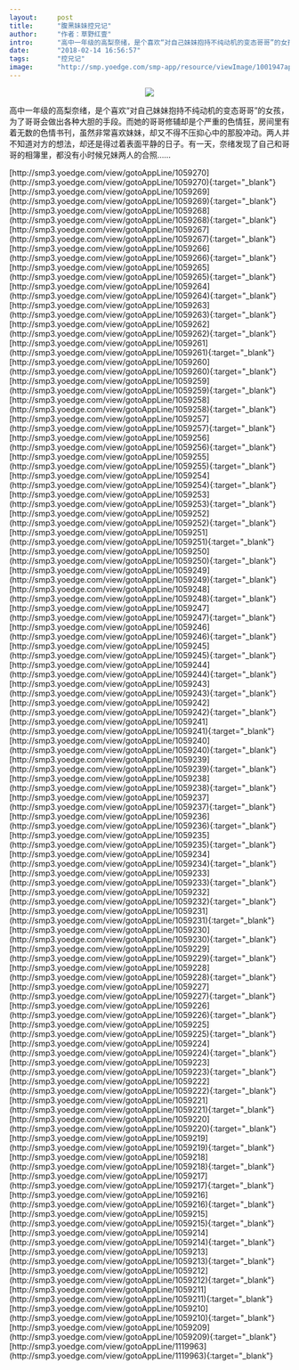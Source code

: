 ```yaml
---
layout:     post
title:      "腹黑妹妹控兄记"
author:     "作者：草野红壹"
intro:      "高中一年级的高梨奈绪，是个喜欢“对自己妹妹抱持不纯动机的变态哥哥”的女孩，为了哥哥会做出各种大胆的手段。而她的哥哥修辅却是个严重的色情狂，房间里有着无数的色情书刊，虽然非常喜欢妹妹，却又不得不压抑心中的那股冲动。两人并不知道对方的想法，却还是得过着表面平静的日子。有一天，奈绪发现了自己和哥哥的相簿里，都没有小时候兄妹两人的合照……"
date:       "2018-02-14 16:56:57"
tags:       "控兄记"
image:      "http://smp.yoedge.com/smp-app/resource/viewImage/1001947appline.png"
---
```

<div style="text-align: center">
<p><img src="http://smp.yoedge.com/smp-app/resource/viewImage/1001947appline.png"/></p>
</div>
<p class="post-meta">
<span>高中一年级的高梨奈绪，是个喜欢“对自己妹妹抱持不纯动机的变态哥哥”的女孩，为了哥哥会做出各种大胆的手段。而她的哥哥修辅却是个严重的色情狂，房间里有着无数的色情书刊，虽然非常喜欢妹妹，却又不得不压抑心中的那股冲动。两人并不知道对方的想法，却还是得过着表面平静的日子。有一天，奈绪发现了自己和哥哥的相簿里，都没有小时候兄妹两人的合照……</span>
</p>
[http://smp3.yoedge.com/view/gotoAppLine/1059270](http://smp3.yoedge.com/view/gotoAppLine/1059270){:target="_blank"}
[http://smp3.yoedge.com/view/gotoAppLine/1059269](http://smp3.yoedge.com/view/gotoAppLine/1059269){:target="_blank"}
[http://smp3.yoedge.com/view/gotoAppLine/1059268](http://smp3.yoedge.com/view/gotoAppLine/1059268){:target="_blank"}
[http://smp3.yoedge.com/view/gotoAppLine/1059267](http://smp3.yoedge.com/view/gotoAppLine/1059267){:target="_blank"}
[http://smp3.yoedge.com/view/gotoAppLine/1059266](http://smp3.yoedge.com/view/gotoAppLine/1059266){:target="_blank"}
[http://smp3.yoedge.com/view/gotoAppLine/1059265](http://smp3.yoedge.com/view/gotoAppLine/1059265){:target="_blank"}
[http://smp3.yoedge.com/view/gotoAppLine/1059264](http://smp3.yoedge.com/view/gotoAppLine/1059264){:target="_blank"}
[http://smp3.yoedge.com/view/gotoAppLine/1059263](http://smp3.yoedge.com/view/gotoAppLine/1059263){:target="_blank"}
[http://smp3.yoedge.com/view/gotoAppLine/1059262](http://smp3.yoedge.com/view/gotoAppLine/1059262){:target="_blank"}
[http://smp3.yoedge.com/view/gotoAppLine/1059261](http://smp3.yoedge.com/view/gotoAppLine/1059261){:target="_blank"}
[http://smp3.yoedge.com/view/gotoAppLine/1059260](http://smp3.yoedge.com/view/gotoAppLine/1059260){:target="_blank"}
[http://smp3.yoedge.com/view/gotoAppLine/1059259](http://smp3.yoedge.com/view/gotoAppLine/1059259){:target="_blank"}
[http://smp3.yoedge.com/view/gotoAppLine/1059258](http://smp3.yoedge.com/view/gotoAppLine/1059258){:target="_blank"}
[http://smp3.yoedge.com/view/gotoAppLine/1059257](http://smp3.yoedge.com/view/gotoAppLine/1059257){:target="_blank"}
[http://smp3.yoedge.com/view/gotoAppLine/1059256](http://smp3.yoedge.com/view/gotoAppLine/1059256){:target="_blank"}
[http://smp3.yoedge.com/view/gotoAppLine/1059255](http://smp3.yoedge.com/view/gotoAppLine/1059255){:target="_blank"}
[http://smp3.yoedge.com/view/gotoAppLine/1059254](http://smp3.yoedge.com/view/gotoAppLine/1059254){:target="_blank"}
[http://smp3.yoedge.com/view/gotoAppLine/1059253](http://smp3.yoedge.com/view/gotoAppLine/1059253){:target="_blank"}
[http://smp3.yoedge.com/view/gotoAppLine/1059252](http://smp3.yoedge.com/view/gotoAppLine/1059252){:target="_blank"}
[http://smp3.yoedge.com/view/gotoAppLine/1059251](http://smp3.yoedge.com/view/gotoAppLine/1059251){:target="_blank"}
[http://smp3.yoedge.com/view/gotoAppLine/1059250](http://smp3.yoedge.com/view/gotoAppLine/1059250){:target="_blank"}
[http://smp3.yoedge.com/view/gotoAppLine/1059249](http://smp3.yoedge.com/view/gotoAppLine/1059249){:target="_blank"}
[http://smp3.yoedge.com/view/gotoAppLine/1059248](http://smp3.yoedge.com/view/gotoAppLine/1059248){:target="_blank"}
[http://smp3.yoedge.com/view/gotoAppLine/1059247](http://smp3.yoedge.com/view/gotoAppLine/1059247){:target="_blank"}
[http://smp3.yoedge.com/view/gotoAppLine/1059246](http://smp3.yoedge.com/view/gotoAppLine/1059246){:target="_blank"}
[http://smp3.yoedge.com/view/gotoAppLine/1059245](http://smp3.yoedge.com/view/gotoAppLine/1059245){:target="_blank"}
[http://smp3.yoedge.com/view/gotoAppLine/1059244](http://smp3.yoedge.com/view/gotoAppLine/1059244){:target="_blank"}
[http://smp3.yoedge.com/view/gotoAppLine/1059243](http://smp3.yoedge.com/view/gotoAppLine/1059243){:target="_blank"}
[http://smp3.yoedge.com/view/gotoAppLine/1059242](http://smp3.yoedge.com/view/gotoAppLine/1059242){:target="_blank"}
[http://smp3.yoedge.com/view/gotoAppLine/1059241](http://smp3.yoedge.com/view/gotoAppLine/1059241){:target="_blank"}
[http://smp3.yoedge.com/view/gotoAppLine/1059240](http://smp3.yoedge.com/view/gotoAppLine/1059240){:target="_blank"}
[http://smp3.yoedge.com/view/gotoAppLine/1059239](http://smp3.yoedge.com/view/gotoAppLine/1059239){:target="_blank"}
[http://smp3.yoedge.com/view/gotoAppLine/1059238](http://smp3.yoedge.com/view/gotoAppLine/1059238){:target="_blank"}
[http://smp3.yoedge.com/view/gotoAppLine/1059237](http://smp3.yoedge.com/view/gotoAppLine/1059237){:target="_blank"}
[http://smp3.yoedge.com/view/gotoAppLine/1059236](http://smp3.yoedge.com/view/gotoAppLine/1059236){:target="_blank"}
[http://smp3.yoedge.com/view/gotoAppLine/1059235](http://smp3.yoedge.com/view/gotoAppLine/1059235){:target="_blank"}
[http://smp3.yoedge.com/view/gotoAppLine/1059234](http://smp3.yoedge.com/view/gotoAppLine/1059234){:target="_blank"}
[http://smp3.yoedge.com/view/gotoAppLine/1059233](http://smp3.yoedge.com/view/gotoAppLine/1059233){:target="_blank"}
[http://smp3.yoedge.com/view/gotoAppLine/1059232](http://smp3.yoedge.com/view/gotoAppLine/1059232){:target="_blank"}
[http://smp3.yoedge.com/view/gotoAppLine/1059231](http://smp3.yoedge.com/view/gotoAppLine/1059231){:target="_blank"}
[http://smp3.yoedge.com/view/gotoAppLine/1059230](http://smp3.yoedge.com/view/gotoAppLine/1059230){:target="_blank"}
[http://smp3.yoedge.com/view/gotoAppLine/1059229](http://smp3.yoedge.com/view/gotoAppLine/1059229){:target="_blank"}
[http://smp3.yoedge.com/view/gotoAppLine/1059228](http://smp3.yoedge.com/view/gotoAppLine/1059228){:target="_blank"}
[http://smp3.yoedge.com/view/gotoAppLine/1059227](http://smp3.yoedge.com/view/gotoAppLine/1059227){:target="_blank"}
[http://smp3.yoedge.com/view/gotoAppLine/1059226](http://smp3.yoedge.com/view/gotoAppLine/1059226){:target="_blank"}
[http://smp3.yoedge.com/view/gotoAppLine/1059225](http://smp3.yoedge.com/view/gotoAppLine/1059225){:target="_blank"}
[http://smp3.yoedge.com/view/gotoAppLine/1059224](http://smp3.yoedge.com/view/gotoAppLine/1059224){:target="_blank"}
[http://smp3.yoedge.com/view/gotoAppLine/1059223](http://smp3.yoedge.com/view/gotoAppLine/1059223){:target="_blank"}
[http://smp3.yoedge.com/view/gotoAppLine/1059222](http://smp3.yoedge.com/view/gotoAppLine/1059222){:target="_blank"}
[http://smp3.yoedge.com/view/gotoAppLine/1059221](http://smp3.yoedge.com/view/gotoAppLine/1059221){:target="_blank"}
[http://smp3.yoedge.com/view/gotoAppLine/1059220](http://smp3.yoedge.com/view/gotoAppLine/1059220){:target="_blank"}
[http://smp3.yoedge.com/view/gotoAppLine/1059219](http://smp3.yoedge.com/view/gotoAppLine/1059219){:target="_blank"}
[http://smp3.yoedge.com/view/gotoAppLine/1059218](http://smp3.yoedge.com/view/gotoAppLine/1059218){:target="_blank"}
[http://smp3.yoedge.com/view/gotoAppLine/1059217](http://smp3.yoedge.com/view/gotoAppLine/1059217){:target="_blank"}
[http://smp3.yoedge.com/view/gotoAppLine/1059216](http://smp3.yoedge.com/view/gotoAppLine/1059216){:target="_blank"}
[http://smp3.yoedge.com/view/gotoAppLine/1059215](http://smp3.yoedge.com/view/gotoAppLine/1059215){:target="_blank"}
[http://smp3.yoedge.com/view/gotoAppLine/1059214](http://smp3.yoedge.com/view/gotoAppLine/1059214){:target="_blank"}
[http://smp3.yoedge.com/view/gotoAppLine/1059213](http://smp3.yoedge.com/view/gotoAppLine/1059213){:target="_blank"}
[http://smp3.yoedge.com/view/gotoAppLine/1059212](http://smp3.yoedge.com/view/gotoAppLine/1059212){:target="_blank"}
[http://smp3.yoedge.com/view/gotoAppLine/1059211](http://smp3.yoedge.com/view/gotoAppLine/1059211){:target="_blank"}
[http://smp3.yoedge.com/view/gotoAppLine/1059210](http://smp3.yoedge.com/view/gotoAppLine/1059210){:target="_blank"}
[http://smp3.yoedge.com/view/gotoAppLine/1059209](http://smp3.yoedge.com/view/gotoAppLine/1059209){:target="_blank"}
[http://smp3.yoedge.com/view/gotoAppLine/1119963](http://smp3.yoedge.com/view/gotoAppLine/1119963){:target="_blank"}


